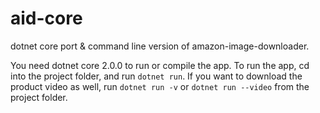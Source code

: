 # aid-core
dotnet core port &amp; command line version of amazon-image-downloader.

You need dotnet core 2.0.0 to run or compile the app. To run the app, cd into the project folder, and run `dotnet run`. If you want to download the product video as well, run `dotnet run -v` or `dotnet run --video` from the project folder.
